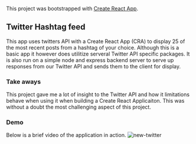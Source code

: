 This project was bootstrapped with [Create React App](https://github.com/facebook/create-react-app).

## Twitter Hashtag feed

This app uses twitters API with a Create React App (CRA) to display 25 of the most recent posts from a hashtag of your choice.
Although this is a basic app it however does utilitize serveral Twitter API specific packages. It is also run on a simple node and express backend server
to serve up responses from our Twitter API and sends them to the client for display.

### Take aways

This project gave me a lot of insight to the Twitter API and how it limitations behave when using it when building a Create React Applicaiton. This was without a doubt the most challenging aspect
of this project.

### Demo
Below is a brief video of the application in action.
![new-twitter](https://user-images.githubusercontent.com/1784415/82923505-13b0bc00-9f49-11ea-8619-4841f77bcaa8.gif)

